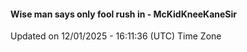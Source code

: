 #### Wise man says only fool rush in - McKidKneeKaneSir
Updated on 12/01/2025 - 16:11:36 (UTC) Time Zone
